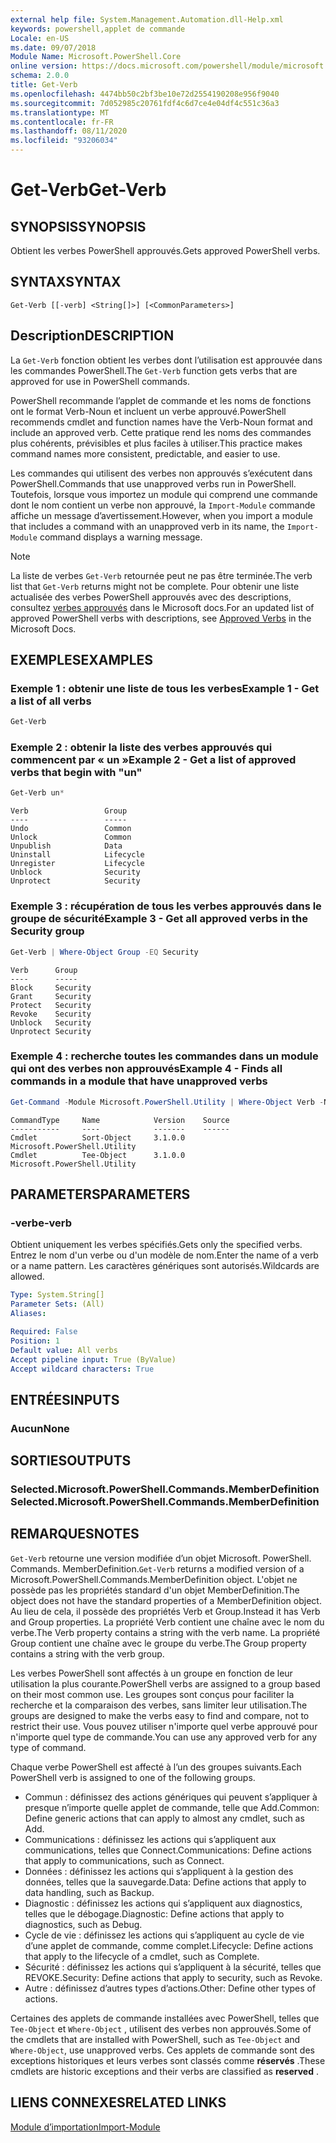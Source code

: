 ```yaml
---
external help file: System.Management.Automation.dll-Help.xml
keywords: powershell,applet de commande
Locale: en-US
ms.date: 09/07/2018
Module Name: Microsoft.PowerShell.Core
online version: https://docs.microsoft.com/powershell/module/microsoft.powershell.core/functions/get-verb?view=powershell-5.1&WT.mc_id=ps-gethelp
schema: 2.0.0
title: Get-Verb
ms.openlocfilehash: 4474bb50c2bf3be10e72d2554190208e956f9040
ms.sourcegitcommit: 7d052985c20761fdf4c6d7ce4e04df4c551c36a3
ms.translationtype: MT
ms.contentlocale: fr-FR
ms.lasthandoff: 08/11/2020
ms.locfileid: "93206034"
---
```

# <span data-ttu-id="87035-103">Get-Verb</span><span class="sxs-lookup"><span data-stu-id="87035-103">Get-Verb</span></span>

## <span data-ttu-id="87035-104">SYNOPSIS</span><span class="sxs-lookup"><span data-stu-id="87035-104">SYNOPSIS</span></span>
<span data-ttu-id="87035-105">Obtient les verbes PowerShell approuvés.</span><span class="sxs-lookup"><span data-stu-id="87035-105">Gets approved PowerShell verbs.</span></span>

## <span data-ttu-id="87035-106">SYNTAX</span><span class="sxs-lookup"><span data-stu-id="87035-106">SYNTAX</span></span>

```
Get-Verb [[-verb] <String[]>] [<CommonParameters>]
```

## <span data-ttu-id="87035-107">Description</span><span class="sxs-lookup"><span data-stu-id="87035-107">DESCRIPTION</span></span>

<span data-ttu-id="87035-108">La `Get-Verb` fonction obtient les verbes dont l’utilisation est approuvée dans les commandes PowerShell.</span><span class="sxs-lookup"><span data-stu-id="87035-108">The `Get-Verb` function gets verbs that are approved for use in PowerShell commands.</span></span>

<span data-ttu-id="87035-109">PowerShell recommande l’applet de commande et les noms de fonctions ont le format Verb-Noun et incluent un verbe approuvé.</span><span class="sxs-lookup"><span data-stu-id="87035-109">PowerShell recommends cmdlet and function names have the Verb-Noun format and include an approved verb.</span></span> <span data-ttu-id="87035-110">Cette pratique rend les noms des commandes plus cohérents, prévisibles et plus faciles à utiliser.</span><span class="sxs-lookup"><span data-stu-id="87035-110">This practice makes command names more consistent, predictable, and easier to use.</span></span>

<span data-ttu-id="87035-111">Les commandes qui utilisent des verbes non approuvés s’exécutent dans PowerShell.</span><span class="sxs-lookup"><span data-stu-id="87035-111">Commands that use unapproved verbs run in PowerShell.</span></span> <span data-ttu-id="87035-112">Toutefois, lorsque vous importez un module qui comprend une commande dont le nom contient un verbe non approuvé, la `Import-Module` commande affiche un message d’avertissement.</span><span class="sxs-lookup"><span data-stu-id="87035-112">However, when you import a module that includes a command with an unapproved verb in its name, the `Import-Module` command displays a warning message.</span></span>

> [!NOTE]
> <span data-ttu-id="87035-113">La liste de verbes `Get-Verb` retournée peut ne pas être terminée.</span><span class="sxs-lookup"><span data-stu-id="87035-113">The verb list that `Get-Verb` returns might not be complete.</span></span> <span data-ttu-id="87035-114">Pour obtenir une liste actualisée des verbes PowerShell approuvés avec des descriptions, consultez [verbes approuvés](../../docs-conceptual/developer/cmdlet/approved-verbs-for-windows-powershell-commands.md) dans le Microsoft docs.</span><span class="sxs-lookup"><span data-stu-id="87035-114">For an updated list of approved PowerShell verbs with descriptions, see [Approved Verbs](../../docs-conceptual/developer/cmdlet/approved-verbs-for-windows-powershell-commands.md) in the Microsoft Docs.</span></span>

## <span data-ttu-id="87035-115">EXEMPLES</span><span class="sxs-lookup"><span data-stu-id="87035-115">EXAMPLES</span></span>

### <span data-ttu-id="87035-116">Exemple 1 : obtenir une liste de tous les verbes</span><span class="sxs-lookup"><span data-stu-id="87035-116">Example 1 - Get a list of all verbs</span></span>

```powershell
Get-Verb
```

### <span data-ttu-id="87035-117">Exemple 2 : obtenir la liste des verbes approuvés qui commencent par « un »</span><span class="sxs-lookup"><span data-stu-id="87035-117">Example 2 - Get a list of approved verbs that begin with "un"</span></span>

```powershell
Get-Verb un*
```

```Output
Verb                 Group
----                 -----
Undo                 Common
Unlock               Common
Unpublish            Data
Uninstall            Lifecycle
Unregister           Lifecycle
Unblock              Security
Unprotect            Security
```

### <span data-ttu-id="87035-118">Exemple 3 : récupération de tous les verbes approuvés dans le groupe de sécurité</span><span class="sxs-lookup"><span data-stu-id="87035-118">Example 3 - Get all approved verbs in the Security group</span></span>

```powershell
Get-Verb | Where-Object Group -EQ Security
```

```Output
Verb      Group
----      -----
Block     Security
Grant     Security
Protect   Security
Revoke    Security
Unblock   Security
Unprotect Security
```

### <span data-ttu-id="87035-119">Exemple 4 : recherche toutes les commandes dans un module qui ont des verbes non approuvés</span><span class="sxs-lookup"><span data-stu-id="87035-119">Example 4 - Finds all commands in a module that have unapproved verbs</span></span>

```powershell
Get-Command -Module Microsoft.PowerShell.Utility | Where-Object Verb -NotIn (Get-Verb).Verb
```

```Output
CommandType     Name            Version    Source
-----------     ----            -------    ------
Cmdlet          Sort-Object     3.1.0.0    Microsoft.PowerShell.Utility
Cmdlet          Tee-Object      3.1.0.0    Microsoft.PowerShell.Utility
```

## <span data-ttu-id="87035-120">PARAMETERS</span><span class="sxs-lookup"><span data-stu-id="87035-120">PARAMETERS</span></span>

### <span data-ttu-id="87035-121">-verbe</span><span class="sxs-lookup"><span data-stu-id="87035-121">-verb</span></span>

<span data-ttu-id="87035-122">Obtient uniquement les verbes spécifiés.</span><span class="sxs-lookup"><span data-stu-id="87035-122">Gets only the specified verbs.</span></span>
<span data-ttu-id="87035-123">Entrez le nom d'un verbe ou d'un modèle de nom.</span><span class="sxs-lookup"><span data-stu-id="87035-123">Enter the name of a verb or a name pattern.</span></span>
<span data-ttu-id="87035-124">Les caractères génériques sont autorisés.</span><span class="sxs-lookup"><span data-stu-id="87035-124">Wildcards are allowed.</span></span>

```yaml
Type: System.String[]
Parameter Sets: (All)
Aliases:

Required: False
Position: 1
Default value: All verbs
Accept pipeline input: True (ByValue)
Accept wildcard characters: True
```

## <span data-ttu-id="87035-125">ENTRÉES</span><span class="sxs-lookup"><span data-stu-id="87035-125">INPUTS</span></span>

### <span data-ttu-id="87035-126">Aucun</span><span class="sxs-lookup"><span data-stu-id="87035-126">None</span></span>

## <span data-ttu-id="87035-127">SORTIES</span><span class="sxs-lookup"><span data-stu-id="87035-127">OUTPUTS</span></span>

### <span data-ttu-id="87035-128">Selected.Microsoft.PowerShell.Commands.MemberDefinition</span><span class="sxs-lookup"><span data-stu-id="87035-128">Selected.Microsoft.PowerShell.Commands.MemberDefinition</span></span>

## <span data-ttu-id="87035-129">REMARQUES</span><span class="sxs-lookup"><span data-stu-id="87035-129">NOTES</span></span>

<span data-ttu-id="87035-130">`Get-Verb` retourne une version modifiée d’un objet Microsoft. PowerShell. Commands. MemberDefinition.</span><span class="sxs-lookup"><span data-stu-id="87035-130">`Get-Verb` returns a modified version of a Microsoft.PowerShell.Commands.MemberDefinition object.</span></span>
<span data-ttu-id="87035-131">L'objet ne possède pas les propriétés standard d'un objet MemberDefinition.</span><span class="sxs-lookup"><span data-stu-id="87035-131">The object does not have the standard properties of a MemberDefinition object.</span></span> <span data-ttu-id="87035-132">Au lieu de cela, il possède des propriétés Verb et Group.</span><span class="sxs-lookup"><span data-stu-id="87035-132">Instead it has Verb and Group properties.</span></span> <span data-ttu-id="87035-133">La propriété Verb contient une chaîne avec le nom du verbe.</span><span class="sxs-lookup"><span data-stu-id="87035-133">The Verb property contains a string with the verb name.</span></span> <span data-ttu-id="87035-134">La propriété Group contient une chaîne avec le groupe du verbe.</span><span class="sxs-lookup"><span data-stu-id="87035-134">The Group property contains a string with the verb group.</span></span>

<span data-ttu-id="87035-135">Les verbes PowerShell sont affectés à un groupe en fonction de leur utilisation la plus courante.</span><span class="sxs-lookup"><span data-stu-id="87035-135">PowerShell verbs are assigned to a group based on their most common use.</span></span> <span data-ttu-id="87035-136">Les groupes sont conçus pour faciliter la recherche et la comparaison des verbes, sans limiter leur utilisation.</span><span class="sxs-lookup"><span data-stu-id="87035-136">The groups are designed to make the verbs easy to find and compare, not to restrict their use.</span></span> <span data-ttu-id="87035-137">Vous pouvez utiliser n'importe quel verbe approuvé pour n'importe quel type de commande.</span><span class="sxs-lookup"><span data-stu-id="87035-137">You can use any approved verb for any type of command.</span></span>

<span data-ttu-id="87035-138">Chaque verbe PowerShell est affecté à l’un des groupes suivants.</span><span class="sxs-lookup"><span data-stu-id="87035-138">Each PowerShell verb is assigned to one of the following groups.</span></span>

- <span data-ttu-id="87035-139">Commun : définissez des actions génériques qui peuvent s’appliquer à presque n’importe quelle applet de commande, telle que Add.</span><span class="sxs-lookup"><span data-stu-id="87035-139">Common: Define generic actions that can apply to almost any cmdlet, such as Add.</span></span>
- <span data-ttu-id="87035-140">Communications : définissez les actions qui s’appliquent aux communications, telles que Connect.</span><span class="sxs-lookup"><span data-stu-id="87035-140">Communications:  Define actions that apply to communications, such as Connect.</span></span>
- <span data-ttu-id="87035-141">Données : définissez les actions qui s’appliquent à la gestion des données, telles que la sauvegarde.</span><span class="sxs-lookup"><span data-stu-id="87035-141">Data:  Define actions that apply to data handling, such as Backup.</span></span>
- <span data-ttu-id="87035-142">Diagnostic : définissez les actions qui s’appliquent aux diagnostics, telles que le débogage.</span><span class="sxs-lookup"><span data-stu-id="87035-142">Diagnostic: Define actions that apply to diagnostics, such as Debug.</span></span>
- <span data-ttu-id="87035-143">Cycle de vie : définissez les actions qui s’appliquent au cycle de vie d’une applet de commande, comme complet.</span><span class="sxs-lookup"><span data-stu-id="87035-143">Lifecycle: Define actions that apply to the lifecycle of a cmdlet, such as Complete.</span></span>
- <span data-ttu-id="87035-144">Sécurité : définissez les actions qui s’appliquent à la sécurité, telles que REVOKE.</span><span class="sxs-lookup"><span data-stu-id="87035-144">Security: Define actions that apply to security, such as Revoke.</span></span>
- <span data-ttu-id="87035-145">Autre : définissez d’autres types d’actions.</span><span class="sxs-lookup"><span data-stu-id="87035-145">Other: Define other types of actions.</span></span>

<span data-ttu-id="87035-146">Certaines des applets de commande installées avec PowerShell, telles que `Tee-Object` et `Where-Object` , utilisent des verbes non approuvés.</span><span class="sxs-lookup"><span data-stu-id="87035-146">Some of the cmdlets that are installed with PowerShell, such as `Tee-Object` and `Where-Object`, use unapproved verbs.</span></span> <span data-ttu-id="87035-147">Ces applets de commande sont des exceptions historiques et leurs verbes sont classés comme **réservés** .</span><span class="sxs-lookup"><span data-stu-id="87035-147">These cmdlets are historic exceptions and their verbs are classified as **reserved** .</span></span>

## <span data-ttu-id="87035-148">LIENS CONNEXES</span><span class="sxs-lookup"><span data-stu-id="87035-148">RELATED LINKS</span></span>

[<span data-ttu-id="87035-149">Module d’importation</span><span class="sxs-lookup"><span data-stu-id="87035-149">Import-Module</span></span>](import-module.md)
